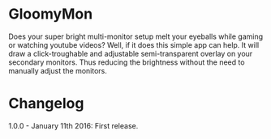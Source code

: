 # GloomyMon

Does your super bright multi-monitor setup melt your eyeballs while gaming or watching youtube videos? Well, if it does this simple app can help. It will draw a click-troughable and adjustable semi-transparent overlay on your secondary monitors. Thus reducing the brightness without the need to manually adjust the monitors.

# Changelog

1.0.0 - January 11th 2016: First release.
